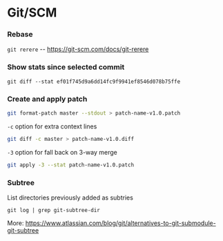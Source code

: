 # Git/SCM

### Rebase

`git rerere` -- https://git-scm.com/docs/git-rerere


### Show stats since selected commit

```
git diff --stat ef01f745d9a6dd14fc9f9941ef8546d078b75ffe
```


### Create and apply patch

```bash
git format-patch master --stdout > patch-name-v1.0.patch
```

`-c` option for extra context lines
```bash
git diff -c master > patch-name-v1.0.diff
```

`-3` option for fall back on 3-way merge
```bash
git apply -3 --stat patch-name-v1.0.patch
```

### Subtree
List directories previously added as subtries
```shell
git log | grep git-subtree-dir
```

More: https://www.atlassian.com/blog/git/alternatives-to-git-submodule-git-subtree
